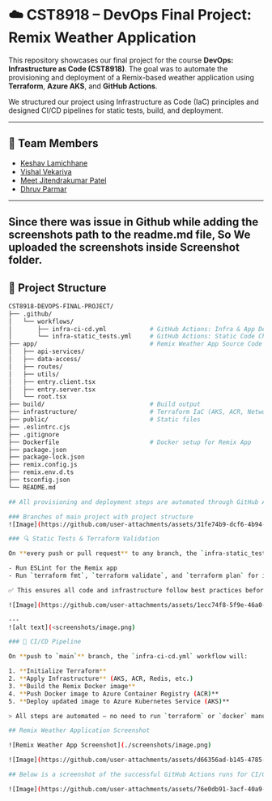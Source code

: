 # ☁️ CST8918 – DevOps Final Project: Remix Weather Application

This repository showcases our final project for the course **DevOps: Infrastructure as Code (CST8918)**. The goal was to automate the provisioning and deployment of a Remix-based weather application using **Terraform**, **Azure AKS**, and **GitHub Actions**.

We structured our project using Infrastructure as Code (IaC) principles and designed CI/CD pipelines for static tests, build, and deployment.

---

## 👥 Team Members

- [Keshav Lamichhane](https://github.com/Klamichhane738)
- [Vishal Vekariya](https://github.com/Vishal-Vekariya)
- [Meet Jitendrakumar Patel](https://github.com/meetpatel1389)
- [Dhruv Parmar ](https://github.com/dhruv-13)
---

## Since there was issue in Github while adding the screenshots path to the readme.md file, So We uploaded the screenshots inside Screenshot folder.

## 📁 Project Structure

```bash
CST8918-DEVOPS-FINAL-PROJECT/
├── .github/
│   └── workflows/
│       ├── infra-ci-cd.yml            # GitHub Actions: Infra & App Deployment
│       └── infra-static_tests.yml     # GitHub Actions: Static Code Checks
├── app/                               # Remix Weather App Source Code
│   ├── api-services/
│   ├── data-access/
│   ├── routes/
│   ├── utils/
│   ├── entry.client.tsx
│   ├── entry.server.tsx
│   └── root.tsx
├── build/                             # Build output
├── infrastructure/                    # Terraform IaC (AKS, ACR, Networking, etc.)
├── public/                            # Static files
├── .eslintrc.cjs
├── .gitignore
├── Dockerfile                         # Docker setup for Remix App
├── package.json
├── package-lock.json
├── remix.config.js
├── remix.env.d.ts
├── tsconfig.json
└── README.md

## All provisioning and deployment steps are automated through GitHub Actions. Simply push changes or open a Pull Request and the workflows will execute accordingly.

### Branches of main project with project structure
![Image](https://github.com/user-attachments/assets/31fe74b9-dcf6-4b94-8a8c-fed1e09a6a73)

### 🔍 Static Tests & Terraform Validation

On **every push or pull request** to any branch, the `infra-static_tests.yml` workflow will:

- Run ESLint for the Remix app  
- Run `terraform fmt`, `terraform validate`, and `terraform plan` for infrastructure code  

✅ This ensures all code and infrastructure follow best practices before merging.

![Image](https://github.com/user-attachments/assets/1ecc74f8-5f9e-46a0-aa31-390ad57d607a)

---
![alt text](<screenshots/image.png)

### 🚀 CI/CD Pipeline

On **push to `main`** branch, the `infra-ci-cd.yml` workflow will:

1. **Initialize Terraform**
2. **Apply Infrastructure** (AKS, ACR, Redis, etc.)
3. **Build the Remix Docker image**
4. **Push Docker image to Azure Container Registry (ACR)**
5. **Deploy updated image to Azure Kubernetes Service (AKS)**

> All steps are automated — no need to run `terraform` or `docker` manually.

## Remix Weather Application Screenshot

![Remix Weather App Screenshot](./screenshots/image.png)

![Image](https://github.com/user-attachments/assets/d66356ad-b145-4785-bfe8-360921a38ff3)

## Below is a screenshot of the successful GitHub Actions runs for CI/CD:

![Image](https://github.com/user-attachments/assets/76e0db91-3acf-40a9-8a7c-2fb51368495b)![image](https://github.com/user-attachments/assets/31f62b1d-589e-44ac-b13f-5cf59b7a53d3)

